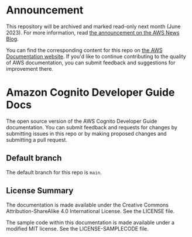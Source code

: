 # Announcement

This repository will be archived and marked read-only next month (June 2023). For more information, read [the announcement on the AWS News Blog](https://aws.amazon.com/blogs/aws/retiring-the-aws-documentation-on-github/).

You can find the corresponding content for this repo on [the AWS Documentation website](https://docs.aws.amazon.com/cognito/latest/developerguide). If you'd like to continue contributing to the quality of AWS documentation, you can submit feedback and suggestions for improvement there.

# Amazon Cognito Developer Guide Docs

The open source version of the AWS Cognito Developer Guide documentation. You can submit feedback and requests for changes by submitting issues in this repo or by making proposed changes and submitting a pull request.

## Default branch
The default branch for this repo is `main`. 

## License Summary

The documentation is made available under the Creative Commons Attribution-ShareAlike 4.0 International License. See the LICENSE file.

The sample code within this documentation is made available under a modified MIT license. See the LICENSE-SAMPLECODE file.

